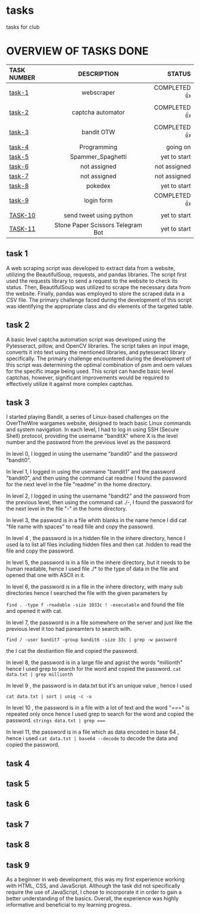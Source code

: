 # tasks

tasks for club

# OVERVIEW OF TASKS DONE

| TASK NUMBER                                                                  |            DESCRIPTION            |       STATUS |
| :--------------------------------------------------------------------------- | :-------------------------------: | -----------: |
| [task-1](https://github.com/SANTHOSH-MAMIDISETTI/club-tasks/tree/main/task-1)   |            webscraper            | COMPLETED 👍 |
| [task-2](https://github.com/SANTHOSH-MAMIDISETTI/club-tasks/tree/main/task-2)   |         captcha automator         | COMPLETED 👍 |
| [task-3](https://github.com/SANTHOSH-MAMIDISETTI/club-tasks/tree/main/task-3)   |            bandit 	OTW            | COMPLETED 👍 |
| [task-4](https://github.com/SANTHOSH-MAMIDISETTI/club-tasks/tree/main/task-4)   |            Programming            |     going on |
| [task-5](https://github.com/SANTHOSH-MAMIDISETTI/club-tasks/tree/main/task-5)   |         Spammer_Spaghetti         | yet to start |
| [task-6](https://github.com/SANTHOSH-MAMIDISETTI/club-tasks/tree/main/task-6)   |           not assigned           | not assigned |
| [task-7](https://github.com/SANTHOSH-MAMIDISETTI/club-tasks/tree/main/task-7)   |           not assigned           | not assigned |
| [task-8](https://github.com/SANTHOSH-MAMIDISETTI/club-tasks/tree/main/task-8)   |              pokedex              | yet to start |
| [task-9](https://github.com/SANTHOSH-MAMIDISETTI/club-tasks/tree/main/task-9)   |            login form            |  COMPLETED 👍 |
| [TASK-10](https://github.com/SANTHOSH-MAMIDISETTI/club-tasks/tree/main/TASK-10) |      send tweet using python      | yet to start |
| [TASK-11](https://github.com/SANTHOSH-MAMIDISETTI/club-tasks/tree/main/TASK-11) | Stone Paper Scissors Telegram Bot | yet to start |

## task 1

A web scraping script was developed to extract data from a website, utilizing the BeautifulSoup, requests, and pandas libraries. The script first used the requests library to send a request to the website to check its status. Then, BeautifulSoup was utilized to scrape the necessary data from the website. Finally, pandas was employed to store the scraped data in a CSV file. The primary challenge faced during the development of this script was identifying the appropriate class and div elements of the targeted table.

## task 2

A basic level captcha automation script was developed using the Pytesseract, pillow, and OpenCV libraries. The script takes an input image, converts it into text using the mentioned libraries, and pytesseract library specifically. The primary challenge encountered during the development of this script was determining the optimal combination of psm and oem values for the specific image being used. This script can handle basic level captchas, however, significant improvements would be required to effectively utilize it against more complex captchas.

## task 3

I started playing Bandit, a series of Linux-based challenges on the OverTheWire wargames website, designed to teach basic Linux commands and system navigation. In each level, I had to log in using SSH (Secure Shell) protocol, providing the username "banditX" where X is the level number and the password from the previous level as the password.

In level 0, I logged in using the username "bandit0" and the password "bandit0".


In level 1, I logged in using the username "bandit1" and the password "bandit0", and then using the command cat readme I found the password for the next level in the file "readme" in the home directory.

In level 2, I logged in using the username "bandit2" and the password from the previous level, then using the command cat ./-, I found the password for the next level in the file "-" in the home directory.

In level 3,  the pasword is in a file whith blanks in the name  hence I did cat "file name with spaces" to read fiile and copy the passowrd.

In level 4 , the password is in a hidden file in the inhere directory, hence I used la to list all files including hidden files and then cat .hidden to read the file and copy the password.

In level 5, the password is in a file in the inhere directory, but it needs to be human readable, hence I used file ./* to  the type of data in the file and opened that one with ASCII in it.

In level 6, the password is in a file in the inhere directory, with many sub directories hence I searched the file with the given parameters by 

```find . -type f -readable -size 1033c ! -executable```
and found the file and opened it with cat.

In level 7, the password is in a file somewhere on the server and just like the previous level  it too had pareamters to search with.

```find / -user bandit7 -group bandit6 -size 33c | grep -w password```

the I cat the destiantion file and copied the password.

In level 8, the password is in a large file and agnist the words "millionth" hence I used grep to search for the word and copied the password.
```cat data.txt | grep millionth```

In level 9  , the password is in data.txt but it's an unique value , hence I used 

```cat data.txt | sort | uniq -c -u```

In level 10 , the password is in a file with a lot of text and the word "===" is repeated only once hence I used grep to search for the word and copied the password.
```strings data.txt | grep ===```

In level 11, the password is in a file which as data encoded in base 64 , hence i used ```cat data.txt | base64 --decode``` to decode the data and copied the password.




## task 4
## task 5
## task 6
## task 7
## task 8

## task 9
As a beginner in web development, this was my first experience working with HTML, CSS, and JavaScript. Although the task did not specifically require the use of JavaScript, I chose to incorporate it in order to gain a better understanding of the basics. Overall, the experience was highly informative and beneficial to my learning progress.